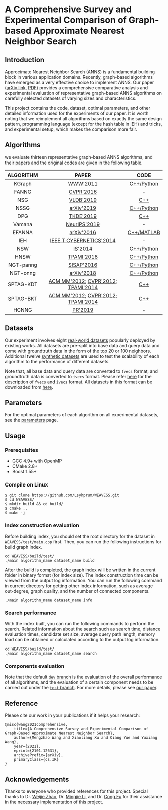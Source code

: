 # A Comprehensive Survey and Experimental Comparison of Graph-based Approximate Nearest Neighbor Search

## Introduction

Approcimate Nearest Neighbor Search (ANNS) is a fundamental building block in various application domains. Recently, graph-based algorithms have emerged as a very effective choice to implement ANNS. Our paper ([arXiv link](https://arxiv.org/abs/2101.12631), [PDF](https://arxiv.org/pdf/2101.12631.pdf)) provides a comprehensive comparative analysis and experimental evaluation of representative graph-based ANNS algorithms on carefully selected datasets of varying sizes and characteristics.

This project contains the code, dataset, optimal parameters, and other detailed information used for the experiments of our paper. It is worth noting that we reimplement all algorithms based on exactly the same design pattern, programming language (except for the hash table in IEH) and tricks, and experimental setup, which makes the comparison more fair. 

## Algorithms

we evaluate thirteen representative graph-based ANNS algorithms, and their papers and the original codes are given in the following table.

|   ALGORITHM   |     PAPER     |   CODE   |
|:--------:|:------------:|:--------:|
|  KGraph  |  [WWW'2011](https://dl.acm.org/doi/abs/10.1145/1963405.1963487)  |  [C++/Python](https://github.com/aaalgo/kgraph)  |
|  FANNG   |  [CVPR'2016](https://www.cv-foundation.org/openaccess/content_cvpr_2016/html/Harwood_FANNG_Fast_Approximate_CVPR_2016_paper.html)  |   -   |
|  NSG        |    [VLDB'2019](http://www.vldb.org/pvldb/vol12/p461-fu.pdf)    | [C++](https://github.com/ZJULearning/nsg)      |
|  NSSG        |    [arXiv'2019](https://arxiv.org/abs/1907.06146)    |      [C++/Python](https://github.com/ZJULearning/ssg)      |
|  DPG        |    [TKDE'2019](https://ieeexplore.ieee.org/abstract/document/8681160)    | [C++](https://github.com/DBWangGroupUNSW/nns_benchmark/tree/master/algorithms/DPG) |
|  Vamana     |    [NeurIPS'2019](http://harsha-simhadri.org/pubs/DiskANN19.pdf)    |         -        |
|  EFANNA     |    [arXiv'2016](https://arxiv.org/abs/1609.07228)    | [C++/MATLAB](https://github.com/ZJULearning/ssg) |
|  IEH        |    [IEEE T CYBERNETICS'2014](https://ieeexplore.ieee.org/abstract/document/6734715/)    |        -      |
|  NSW        | [IS'2014](https://www.sciencedirect.com/science/article/abs/pii/S0306437913001300) | [C++/Python](https://github.com/kakao/n2) |
|  HNSW       | [TPAMI'2018](https://ieeexplore.ieee.org/abstract/document/8594636) | [C++/Python](https://github.com/kakao/n2) |
|  NGT-panng  | [SISAP'2016](https://link.springer.com/chapter/10.1007/978-3-319-46759-7_2) |         [C++/Python](https://github.com/yahoojapan/NGT)         |
|  NGT-onng  |    [arXiv'2018](https://arxiv.org/abs/1810.07355)    |         [C++/Python](https://github.com/yahoojapan/NGT)         |
|  SPTAG-KDT  |  [ACM MM'2012](https://dl.acm.org/doi/abs/10.1145/2393347.2393378); [CVPR'2012](https://ieeexplore.ieee.org/abstract/document/6247790); [TPAMI'2014](https://ieeexplore.ieee.org/abstract/document/6549106)  | [C++](https://github.com/microsoft/SPTAG) |
|  SPTAG-BKT  | [ACM MM'2012](https://dl.acm.org/doi/abs/10.1145/2393347.2393378); [CVPR'2012](https://ieeexplore.ieee.org/abstract/document/6247790); [TPAMI'2014](https://ieeexplore.ieee.org/abstract/document/6549106) | [C++](https://github.com/microsoft/SPTAG) |
|  HCNNG      |  [PR'2019](https://www.sciencedirect.com/science/article/abs/pii/S0031320319302730)  |-|

## Datasets

Our experiment involves eight [real-world datasets](https://github.com/Lsyhprum/WEAVESS/tree/dev/dataset) popularly deployed by existing works. All datasets are pre-split into base data and query data and come with groundtruth data in the form of the top 20 or 100 neighbors. Additional twelve [synthetic datasets](https://github.com/Lsyhprum/WEAVESS/tree/dev/dataset) are used to test the scalability of each algorithm to the performance of different datasets.

Note that, all base data and query data are converted to `fvecs` format, and groundtruth data is converted to `ivecs` format. Please refer [here](http://yael.gforge.inria.fr/file_format.html) for the description of `fvecs` and `ivecs` format. All datasets in this format can be downloaded from [here](https://github.com/Lsyhprum/WEAVESS/tree/dev/dataset).

## Parameters

For the optimal parameters of each algorithm on all experimental datasets, see the [parameters](https://github.com/Lsyhprum/WEAVESS/tree/dev/parameters) page.

## Usage

### Prerequisites

* GCC 4.9+ with OpenMP
* CMake 2.8+
* Boost 1.55+

### Compile on Linux

```shell
$ git clone https://github.com/Lsyhprum/WEAVESS.git
$ cd WEAVESS/
$ mkdir build && cd build/
$ cmake ..
$ make -j
```

### Index construction evaluation

Before building index, you should set the root directory for the dataset in `WEAVESS/test/main.cpp` first. Then, you can run the following instructions for build graph index.

```shell
cd WEAVESS/build/test/
./main algorithm_name dataset_name build
```

After the build is completed, the graph index will be written in the current folder in binary format (for index size). The index construction time can be viewed from the output log information. You can run the following command in current directory for getting other index information, such as average out-degree, graph quality, and the number of connected components.

```shell
./main algorithm_name dataset_name info
```

### Search performance
With the index built, you can run the following commands to perform the search. Related information about the search such as search time, distance evaluation times, candidate set size, average query path length, memory load can be obtained or calculated according to the output log information.

```shell
cd WEAVESS/build/test/
./main algorithm_name dataset_name search
```

### Components evaluation

Note that the default [`dev` branch](https://github.com/Lsyhprum/WEAVESS/tree/dev) is the evaluation of the overall performance of all algorithms, and the evaluation of a certain component needs to be carried out under the [`test` branch](https://github.com/Lsyhprum/WEAVESS/tree/test). For more details, please see [our paper](https://arxiv.org/pdf/2101.12631.pdf). 

## Reference

Please cite our work in your publications if it helps your research:

```
@misc{wang2021comprehensive,
    title={A Comprehensive Survey and Experimental Comparison of Graph-Based Approximate Nearest Neighbor Search},
    author={Mengzhao Wang and Xiaoliang Xu and Qiang Yue and Yuxiang Wang},
    year={2021},
    eprint={2101.12631},
    archivePrefix={arXiv},
    primaryClass={cs.IR}
}
```



## Acknowledgements

Thanks to everyone who provided references for this project. Special thanks to Dr. [Weijie Zhao](https://scholar.google.com/citations?user=c-gzOhwAAAAJ&hl=zh-CN&oi=sra), Dr. [Mingjie Li](https://scholar.google.com/citations?user=MoLSu5cAAAAJ&hl=zh-CN&oi=sra), and Dr. [Cong Fu](https://scholar.google.com/citations?user=Gvp9ErEAAAAJ&hl=zh-CN&oi=sra) for their assistance in the necessary implementation of this project.